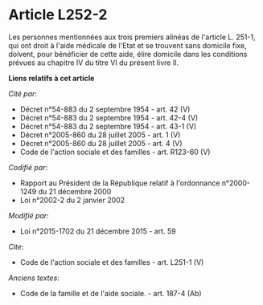 # Article L252-2

Les personnes mentionnées aux trois premiers alinéas de l'article L. 251-1, qui ont droit à l'aide médicale de l'Etat et se
trouvent sans domicile fixe, doivent, pour bénéficier de cette aide, élire domicile dans les conditions prévues au chapitre
IV du titre VI du présent livre II.

**Liens relatifs à cet article**

_Cité par_:

  - Décret n°54-883 du 2 septembre 1954 - art. 42 (V)
  - Décret n°54-883 du 2 septembre 1954 - art. 42-4 (V)
  - Décret n°54-883 du 2 septembre 1954 - art. 43-1 (V)
  - Décret n°2005-860 du 28 juillet 2005 - art. 1 (V)
  - Décret n°2005-860 du 28 juillet 2005 - art. 4 (V)
  - Code de l'action sociale et des familles - art. R123-60 (V)

_Codifié par_:

  - Rapport au Président de la République relatif à l'ordonnance n°2000-1249 du 21 décembre 2000
  - Loi n°2002-2 du 2 janvier 2002

_Modifié par_:

  - Loi n°2015-1702 du 21 décembre 2015 - art. 59

_Cite_:

  - Code de l'action sociale et des familles - art. L251-1 (V)

_Anciens textes_:

  - Code de la famille et de l'aide sociale. - art. 187-4 (Ab)
